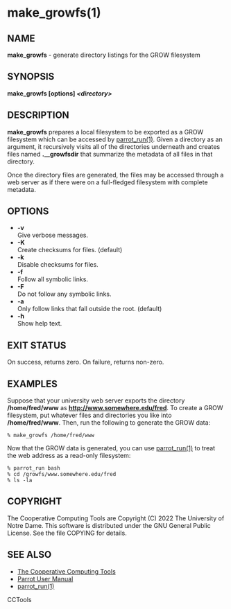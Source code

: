 






















# make_growfs(1)

## NAME
**make_growfs** - generate directory listings for the GROW filesystem

## SYNOPSIS
**make_growfs [options] _&lt;directory&gt;_**

## DESCRIPTION

**make_growfs** prepares a local filesystem to be exported as
a GROW filesystem which can be accessed by [parrot_run(1)](parrot_run.md).
Given a directory as an argument, it recursively visits all of
the directories underneath and creates files named **.__growfsdir**
that summarize the metadata of all files in that directory.

Once the directory files are generated, the files may be accessed
through a web server as if there were on a full-fledged filesystem
with complete metadata.

## OPTIONS


- **-v**<br />Give verbose messages.
- **-K**<br />Create checksums for files. (default)
- **-k**<br />Disable checksums for files.
- **-f**<br />Follow all symbolic links.
- **-F**<br />Do not follow any symbolic links.
- **-a**<br />Only follow links that fall outside the root.  (default)
- **-h**<br />Show help text.


## EXIT STATUS
On success, returns zero.  On failure, returns non-zero.

## EXAMPLES

Suppose that your university web server exports the
directory **/home/fred/www** as **http://www.somewhere.edu/fred**.
To create a GROW filesystem, put whatever files and directories you
like into **/home/fred/www**.  Then, run the following to generate
the GROW data:

```
% make_growfs /home/fred/www
```

Now that the GROW data is generated, you can use [parrot_run(1)](parrot_run.md)
to treat the web address as a read-only filesystem:

```
% parrot_run bash
% cd /growfs/www.somewhere.edu/fred
% ls -la
```

## COPYRIGHT

The Cooperative Computing Tools are Copyright (C) 2022 The University of Notre Dame.  This software is distributed under the GNU General Public License.  See the file COPYING for details.

## SEE ALSO


- [The Cooperative Computing Tools]("http://ccl.cse.nd.edu/software/manuals")
- [Parrot User Manual]("http://ccl.cse.nd.edu/software/manuals/parrot.html")
- [parrot_run(1)](parrot_run.md)


CCTools
